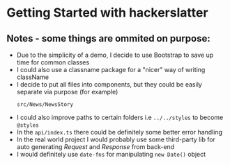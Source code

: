 # Getting Started with hackerslatter

## Notes - some things are ommited on purpose:
- Due to the simplicity of a demo, I decide to use Bootstrap to save up time for common classes
- I could also use a classname package for a "nicer" way of writing className
- I decide to put all files into components, but they could be easily separate via purpose (for example)
  ```
  src/News/NewsStory
  ```
- I could also improve paths to certain folders i.e `../../styles` to become `@styles`
- In the `api/index.ts` there could be definitely some better error handling
- In the real world project I would probably use some third-party lib for auto generating *Request* and *Response* from back-end
- I would definitely use `date-fns` for manipulating `new Date()` object